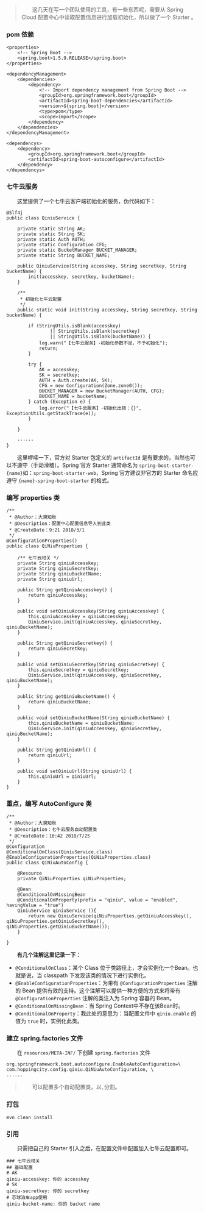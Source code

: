 > 　　这几天在写一个团队使用的工具，有一些东西呢，需要从 Spring Cloud 配置中心中读取配置信息进行加载初始化，所以做了一个 Starter 。

### pom 依赖

```
<properties>
    <!-- Spring Boot -->
    <spring.boot>1.5.9.RELEASE</spring.boot>
</properties>

<dependencyManagement>
    <dependencies>
        <dependency>
            <!-- Import dependency management from Spring Boot -->
            <groupId>org.springframework.boot</groupId>
            <artifactId>spring-boot-dependencies</artifactId>
            <version>${spring.boot}</version>
            <type>pom</type>
            <scope>import</scope>
        </dependency>
    </dependencies>
</dependencyManagement>

<dependencys>
    <dependency>
        <groupId>org.springframework.boot</groupId>
        <artifactId>spring-boot-autoconfigure</artifactId>
    </dependency>
</dependencys>
```

### 七牛云服务

　　这里提供了一个七牛云客户端初始化的服务，伪代码如下：

```
@Slf4j
public class QiniuService {

    private static String AK;
    private static String SK;
    private static Auth AUTH;
    private static Configuration CFG;
    private static BucketManager BUCKET_MANAGER;
    private static String BUCKET_NAME;

    public QiniuService(String accesskey, String secretkey, String bucketName) {
        init(accesskey, secretkey, bucketName);
    }

    /**
     * 初始化七牛云配置
     */
    public static void init(String accesskey, String secretkey, String bucketName) {

        if (StringUtils.isBlank(accesskey)
                || StringUtils.isBlank(secretkey)
                || StringUtils.isBlank(bucketName)) {
            log.warn("【七牛云服务】-初始化参数不足，不予初始化");
            return;
        }

        try {
            AK = accesskey;
            SK = secretkey;
            AUTH = Auth.create(AK, SK);
            CFG = new Configuration(Zone.zone0());
            BUCKET_MANAGER = new BucketManager(AUTH, CFG);
            BUCKET_NAME = bucketName;
        } catch (Exception e) {
            log.error("【七牛云服务】-初始化出错：{}", ExceptionUtils.getStackTrace(e));
        }

    }

	······
}
```

　　这里啰嗦一下，官方对 Starter 包定义的 `artifactId` 是有要求的，当然也可以不遵守（手动滑稽）。Spring 官方 Starter 通常命名为 `spring-boot-starter-{name}`如：`spring-boot-starter-web`，Spring 官方建议非官方的 Starter 命名应遵守 `{name}-spring-boot-starter` 的格式。

### 编写 properties 类

```
/**
 * @Author：大漠知秋
 * @Description：配置中心配置信息导入到此类
 * @CreateDate：9:21 2018/3/1
 */
@ConfigurationProperties()
public class QiNiuProperties {

    /** 七牛云相关 */
    private String qiniuAccesskey;
    private String qiniuSecretkey;
    private String qiniuBucketName;
    private String qiniuUrl;

    public String getQiniuAccesskey() {
        return qiniuAccesskey;
    }

    public void setQiniuAccesskey(String qiniuAccesskey) {
        this.qiniuAccesskey = qiniuAccesskey;
        QiniuService.init(qiniuAccesskey, qiniuSecretkey, qiniuBucketName);
    }

    public String getQiniuSecretkey() {
        return qiniuSecretkey;
    }

    public void setQiniuSecretkey(String qiniuSecretkey) {
        this.qiniuSecretkey = qiniuSecretkey;
        QiniuService.init(qiniuAccesskey, qiniuSecretkey, qiniuBucketName);
    }

    public String getQiniuBucketName() {
        return qiniuBucketName;
    }

    public void setQiniuBucketName(String qiniuBucketName) {
        this.qiniuBucketName = qiniuBucketName;
        QiniuService.init(qiniuAccesskey, qiniuSecretkey, qiniuBucketName);
    }

    public String getQiniuUrl() {
        return qiniuUrl;
    }

    public void setQiniuUrl(String qiniuUrl) {
        this.qiniuUrl = qiniuUrl;
    }
}
```

### 重点，编写 AutoConfigure 类

```
/**
 * @Author：大漠知秋
 * @Description：七牛云服务自动配置类
 * @CreateDate：10:42 2018/7/25
 */
@Configuration
@ConditionalOnClass(QiniuService.class)
@EnableConfigurationProperties(QiNiuProperties.class)
public class QiNiuAutoConfig {

    @Resource
    private QiNiuProperties qiNiuProperties;

    @Bean
    @ConditionalOnMissingBean
    @ConditionalOnProperty(prefix = "qiniu", value = "enabled", havingValue = "true")
    QiniuService qiniuService (){
        return new QiniuService(qiNiuProperties.getQiniuAccesskey(), qiNiuProperties.getQiniuSecretkey(), qiNiuProperties.getQiniuBucketName());
    }

}
```

　　**有几个注解这里记录一下：**

* `@ConditionalOnClass`：某个 Class 位于类路径上，才会实例化一个Bean。也就是说，当 classpath 下发现该类的情况下进行实例化。
* `@EnableConfigurationProperties`：为带有 `@ConfigurationProperties` 注解的 Bean 提供有效的支持。这个注解可以提供一种方便的方式来将带有 `@ConfigurationProperties` 注解的类注入为 Spring 容器的 Bean。
* `@ConditionalOnMissingBean`：当 Spring Context中不存在该Bean时。
* `@ConditionalOnProperty`：我此处的意思为：当配置文件中 `qiniu.enable` 的值为 `true` 时，实例化此类。

### 建立 spring.factories 文件

　　在 `resources/META-INF/` 下创建 `spring.factories` 文件

```
org.springframework.boot.autoconfigure.EnableAutoConfiguration=\
com.hoppingcity.config.qiniu.QiNiuAutoConfiguration, \
......
```

> 　　可以配置多个自动配置类，以`,`分割。

### 打包

```
mvn clean install
```

### 引用

　　只需把自己的 Starter 引入之后，在配置文件中配置加入七牛云配置即可。

```
### 七牛云相关
## 基础配置
# AK
qiniu-accesskey: 你的 accesskey
# SK
qiniu-secretkey: 你的 secretkey
# 芯球泊车app使用
qiniu-bucket-name: 你的 backet name

```

